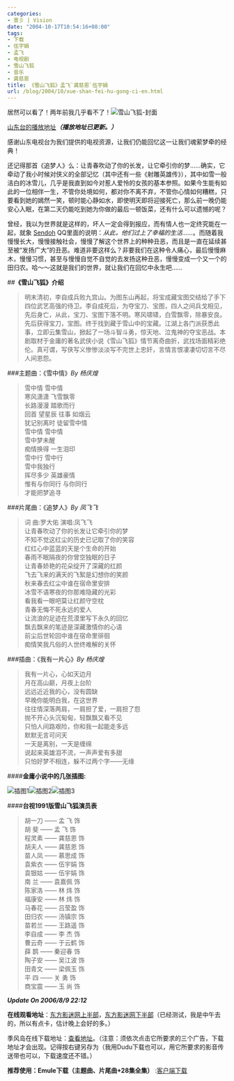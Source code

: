 ```yaml
---
categories:
- 景彡 | Vision
date: "2004-10-17T10:54:16+08:00"
tags:
- 下载
- 伍宇娟
- 孟飞
- 电视剧
- 雪山飞狐
- 音乐
- 龚慈恩
title: 《雪山飞狐》孟飞`龚慈恩`伍宇娟
url: /blog/2004/10/xue-shan-fei-hu-gong-ci-en.html
---
```

居然可以看了！两年前我几乎看不了！<span class="left">![雪山飞狐-封面][1]</span>

[山东台的播放地址][2]***（播放地址已更新。）***

感谢山东电视台为我们提供的电视资源，让我们仍能回忆这一让我们魂萦梦牵的经典！

还记得那首《追梦人》么：让青春吹动了你的长发，让它牵引你的梦……确实，它牵动了我小时候对侠义的全部记忆（其中还有一些《射雕英雄传》），其中如雪一般洁白的冰雪儿，几乎是我直到如今对惹人爱怜的女孩的基本参照。如果今生能有如此的一位相伴一生，不管你处境如何，都对你不离不弃，不管你心情如何糟糕，只要看到她的嫣然一笑，顿时能心静如水，即使明天即将迎接死亡，那么前一晚仍能安心入眠，在第二天仍能吃到她为你做的最后一顿饭菜，还有什么可以遗憾的呢？

曾经，我以为世界就是这样的，坏人一定会得到报应，而有情人也一定终究能在一起，就象 [Sendoh][3] QQ里面的说明：*从此，他们过上了幸福的生活……*。而随着我慢慢长大，慢慢接触社会，慢慢了解这个世界上的种种丑恶，而且是一直在延续甚至被“发扬广大”的丑恶。难道非要这样么？非要我们在这种令人痛心，最后慢慢麻木，慢慢习惯，甚至与慢慢自觉不自觉的去发扬这种丑恶，慢慢变成一个又一个的田归农。哈～～这就是我们的世界，就让我们在回忆中永生吧……

<!--more-->

##**《雪山飞狐》介绍**

> 明末清初，李自成兵败九宫山。为图东山再起，将宝成藏宝图交结给了手下四位武艺高强的侍卫。李自成死后，为夺宝刀、宝图，四人之间兵戈相见，先后身亡，从此，宝刀、宝图下落不明。寒风啸啸，白雪飘零，除暴安良。先后获得宝刀，宝图。终于找到藏于雪山中的宝藏。江湖上各门派获悉此事，立即云集雪山，掀起了一场斗智斗勇，惊天地、泣鬼神的夺宝恶战。本剧取材于金庸的著名武侠小说《雪山飞狐》情节离奇曲折，武找场面精彩绝伦。真可谓，写侠写义惨惨淡淡写不完世上忠奸，言情言恨凄凄切切言不尽人间恩怨。

  
###主题曲：《雪中情》*By 杨庆煌*

> 雪中情 雪中情  
> 寒风潇潇 飞雪飘零  
> 长路漫漫 踏歌而行  
> 回首 望星辰 往事 如烟云  
> 犹记别离时 徒留雪中情  
> 雪中情 雪中情  
> 雪中梦未醒  
> 痴情换得 一生泪印  
> 雪中行 雪中行  
> 雪中我独行  
> 挥尽多少 英雄豪情  
> 惟有与你同行 与你同行  
> 才能把梦追寻

###片尾曲：《追梦人》*By 凤飞飞*

> 词 曲:罗大佑 演唱:凤飞飞  
> 让青春吹动了你的长发让它牵引你的梦  
> 不知不觉这红尘的历史已记取了你的笑容  
> 红红心中蓝蓝的天是个生命的开始  
> 春雨不眠隔夜的你曾空独眠的日子  
> 让青春娇艳的花朵绽开了深藏的红颜  
> 飞去飞来的满天的飞絮是幻想你的笑颜  
> 秋来春去红尘中谁在宿命里安排  
> 冰雪不语寒夜的你那难隐藏的光彩  
> 看我看一眼吧莫让红颜守空枕  
> 青春无悔不死永远的爱人  
> 让流浪的足迹在荒漠里写下永久的回忆  
> 飘去飘来的笔迹是深藏激情你的心语  
> 前尘后世轮回中谁在宿命里徘徊  
> 痴情笑我凡俗的人世终难解的关怀 

###插曲：《我有一片心》*By 杨庆煌*

> 我有一片心，心如天边月  
> 月在高山巅，月夜上台阶  
> 远远近近我的心，没有圆缺  
> 早晚你能明白我，在这世界  
> 往往情深落两肩，一肩担了爱，一肩担了怨  
> 抛不开心头沉甸甸，轻飘飘又看不见  
> 只怕人间路艰险，你和我一起能走多远  
> 默默无言可问天  
> 一天是离别，一天是缠绵  
> 说起来英雄泪不流，一声声爱有多甜  
> 只怕好梦不相连，躲不过两个字——无缘

####**金庸小说中的几张插图:**  

![插图1][4]![插图2][5]![插图3][6] 

####**台视1991版雪山飞狐演员表**

> 胡一刀 —— 孟 飞 饰  
> 胡 斐 —— 孟 飞 饰  
> 程灵素 —— 龚慈恩 饰  
> 胡夫人 —— 龚慈恩 饰  
> 苗人凤 —— 慕思成 饰  
> 袁紫衣 —— 伍宇娟 饰  
> 袁银姑 —— 伍宇娟 饰  
> 南 兰 —— 袁嘉佩 饰  
> 陈家洛 —— 林 炜 饰  
> 福康安 —— 林 炜 饰  
> 马春花 —— 吕莹盈 饰  
> 田归农 —— 汤镇宗 饰  
> 苗若兰 —— 王路遥 饰  
> 李自成 —— 李 杰 饰  
> 曹云奇 —— 于云鹤 饰  
> 薛 鹊 —— 秦迎春 饰  
> 陶子安 —— 吴江波 饰  
> 田青文 —— 梁佩玉 饰  
> 平 四 —— 关 勇 饰  
> 商宝震 —— 玉 尚 饰

***Update On 2006/8/9 22:12***

**在线观看地址**：[东方影迷网上半部][7]</a>，[东方影迷网下半部][8]（已经测试，我是中午去的，所以有点卡，估计晚上会好的多。）

季风岛在线下载地址：[查看地址][9]。（注意：须依次点击它所要求的三个广告，下载地址才会出现。记得按右键另存为（我用Dudu下载也可以，用它所要求的影音传送带也可以，下载速度还不错。）

**推荐使用：Emule下载（主题曲、片尾曲+28集全集）** :[客户端下载][10]


  [1]: /images/xueshanfeihu-logo.jpg "雪山飞狐-封面"
  [2]: http://vod.sdtv.cn/filmvod/filmplay.aspx?bianh=40 "山东台的播放地址"
  [3]: http://sendoh.yculblog.com/ "Sendoh"
  [4]: /images/xueshanfeihu-chatu-1.jpg "插图1"
  [5]: /images/xueshanfeihu-chatu-2.jpg "插图2"
  [6]: /images/xueshanfeihu-chatu-3.jpg "插图3"
  [7]: http://www.15199.com/look.asp?id=993 "东方影迷网上半部"
  [8]: http://www.15199.com/look.asp?id=994 "东方影迷网下半部"
  [9]: http://www.aofeng.net/filmdown/movie.asp?id=1235 "查看地址"
  [10]: http://www.emule.org.cn/download/ "eMule 是下载迅速、资源丰富的新一代 P2P 软件，完全遵从 GPL 协议开发，开放源码，永久免费。利用他的卓越特性，我们不但可以与全世界的网友共同分享资源，更可以通过 VeryCD，下载和发布最新的资源，充分享受自由共享的乐趣！"